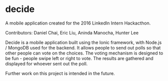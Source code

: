 # decide

A mobile application created for the 2016 LinkedIn Intern Hackacthon.

Contributors: Daniel Chai, Eric Liu, Aninda Manocha, Hunter Lee

Decide is a mobile application built using the Ionic framework, with Node.js / MongoDB used for the backend.
It allows people to send out polls so that other people can vote on the choices.
The voting mechanism is designed to be fun - people swipe left or right to vote. 
The results are gathered and displayed for whoever sent out the poll.

Further work on this project is intended in the future.
